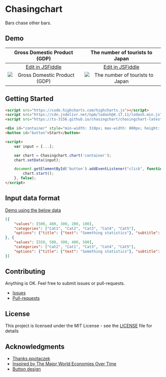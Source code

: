 # Chasingchart

Bars chase other bars.

## Demo

| Gross Domestic Product (GDP) | The number of tourists to Japan |
:----: | :----:
| [Edit in JSFiddle](https://jsfiddle.net/Shinohara/s0nbcq8p/10/) | [Edit in JSFiddle](https://jsfiddle.net/Shinohara/5tvLcpxu/12/) |
| ![Gross Domestic Product (GDP)](https://github.com/ts-3156/chasingchart/blob/master/media/gdp.gif) | ![The number of tourists to Japan](https://github.com/ts-3156/chasingchart/blob/master/media/tourists.gif) |


## Getting Started

```html
<script src="https://code.highcharts.com/highcharts.js"></script>
<script src="https://cdn.jsdelivr.net/npm/lodash@4.17.11/lodash.min.js"></script>
<script src="https://ts-3156.github.io/chasingchart/chasingchart-latest.js"></script>

<div id="container" style="min-width: 310px; max-width: 800px; height: 400px; margin: 0 auto"></div>
<button id="button">Start</button>

<script>
    var input = [...];

    var chart = Chasingchart.chart('container');
    chart.setData(input);

    document.getElementById('button').addEventListener("click", function (event) {
        chart.start();
    }, false);
</script>
```

## Input data format

[Demo using the below data](https://jsfiddle.net/Shinohara/pxcawzhr/10/)

```json
[{
    "values": [500, 400, 300, 200, 100],
    "categories": ["Cat1", "Cat2", "Cat3", "Cat4", "Cat5"],
    "options": {"title": {"text": "Something statistics"}, "subtitle": {"text": "1900"}}
}, {
    "values": [550, 500, 300, 400, 500],
    "categories": ["Cat2", "Cat1", "Cat3", "Cat4", "Cat5"],
    "options": {"title": {"text": "Something statistics"}, "subtitle": {"text": "2000"}}
}]
```

## Contributing

Anything is OK. Feel free to submit issues or pull-requests.

- [Issues](https://github.com/ts-3156/chasingchart/issues)
- [Pull-requests](https://github.com/ts-3156/chasingchart/pulls)

## License

This project is licensed under the MIT License - see the [LICENSE](https://github.com/ts-3156/chasingchart/blob/master/LICENSE) file for details

## Acknowledgments

- [Thanks ppotaczek](https://stackoverflow.com/questions/53935813/highcharts-can-i-animate-changing-the-order-of-bars-on-bar-chart)
- [Inspired by The Major World Economies Over Time](https://www.reddit.com/r/interestingasfuck/comments/9togwf/the_major_world_economies_over_time/)
- [Button design](https://labs.loupbrun.ca/buttons/)
